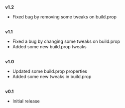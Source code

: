 **v1.2**
- Fixed bug by removing some tweaks on build.prop


<br>**v1.1**
- Fixed a bug by changing some tweaks on build.prop
- Added some new build.prop tweaks

<br>**v1.0**

- Updated some build.prop properties
- Added some new tweaks in build.prop


<br>**v0.1**

- Initial release
